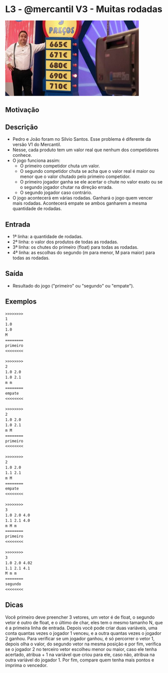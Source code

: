 # L3 - @mercantil V3 - Muitas rodadas

![_](cover.jpg)

## Motivação

## Descrição

- Pedro e João foram no Silvio Santos. Esse problema é diferente da versão V1 do Mercantil. 
- Nesse, cada produto tem um valor real que nenhum dos competidores conhece.
- O jogo funciona assim:
    - O primeiro competidor chuta um valor.
    - O segundo competidor chuta se acha que o valor real é maior ou menor que o valor chutado pelo primeiro competidor.
    - O primeiro jogador ganha se ele acertar o chute no valor exato ou se o segundo jogador chutar na direção errada.
    - O segundo jogador caso contrário.
- O jogo acontecerá em várias rodadas. Ganhará o jogo quem vencer mais rodadas. Acontecerá empate se ambos ganharem a mesma quantidade de rodadas.

## Entrada

* 1ª linha: a quantidade de rodadas.  
* 2ª linha: o valor dos produtos de todas as rodadas.
* 3ª linha: os chutes do primeiro (float) para todas as rodadas.
* 4ª linha: as escolhas do segundo (m para menor, M para maior) para todas as rodadas.  

## Saída

* Resultado do jogo ("primeiro" ou "segundo" ou "empate").

## Exemplos  

``` txt
>>>>>>>>
1  
1.0  
1.0  
M  
========
primeiro
<<<<<<<<

>>>>>>>>
2  
1.0 2.0  
1.0 2.1  
m m  
========
empate
<<<<<<<<

>>>>>>>>  
2
1.0 2.0
1.0 2.1
m M
========
primeiro
<<<<<<<<

>>>>>>>>
2
1.0 2.0
1.1 2.1
m M
========
empate
<<<<<<<<

>>>>>>>>
3
1.0 2.0 4.0
1.1 2.1 4.0
m M m
========
primeiro
<<<<<<<<

>>>>>>>>
3
1.0 2.0 4.02
1.1 2.1 4.1
M m m
========
segundo
<<<<<<<<
```

## Dicas

Você primeiro deve preencher 3 vetores, um vetor é de float, o segundo vetor é outro de float, e o último de char, eles tem o mesmo tamanho N, que é a primeira linha de entrada. Depois você pode criar duas variáveis, uma conta quantas vezes o jogador 1 venceu, e a outra quantas vezes o jogador 2 ganhou. Para verificar se um jogador ganhou, é só percorrer o vetor 1, depois olha o valor, do segundo vetor na mesma posição e por fim, verifica se o jogador 2 no terceiro vetor escolheu menor ou maior, caso ele tenha acertado, atribua + 1 na variável que criou para ele, caso não, atribua na outra variável do jogador 1. Por fim, compare quem tenha mais pontos e imprima o vencedor.	  
